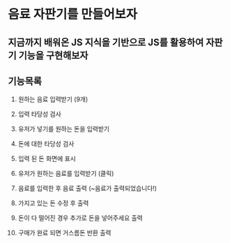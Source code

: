 # 음료 자판기를 만들어보자

## 지금까지 배워온 JS 지식을 기반으로 JS를 활용하여 자판기 기능을 구현해보자

## 기능목록

1. 원하는 음료 입력받기 (9개)

2. 입력 타당성 검사

3. 유저가 넣기를 원하는 돈을 입력받기

4. 돈에 대한 타당성 검사

5. 입력 된 돈 화면에 표시

6. 유저가 원하는 음료를 입력받기 (클릭)

7. 음료를 입력한 후 음료 출력 (~음료가 출력되었습니다!)

8. 가지고 있는 돈 수정 후 출력

9. 돈이 다 떨어진 경우 추가로 돈을 넣어주세요 출력

10. 구매가 완료 되면 거스름돈 반환 출력

